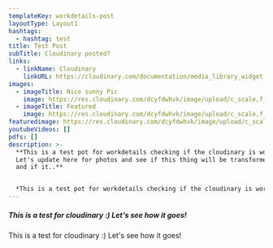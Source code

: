 ```yaml
---
templateKey: workdetails-post
layoutType: Layout1
hashtags:
  - hashtag: test
title: Test Post
subTitle: Cloudinary posted?
links:
  - linkName: Cloudinary
    linkURL: https://cloudinary.com/documentation/media_library_widget
images:
  - imageTitle: Nice sunny Pic
    image: https://res.cloudinary.com/dcyfdwhvk/image/upload/c_scale,f_auto,q_auto,w_160/v1627916672/pre8_h8frtk.jpg
  - imageTitle: Featured
    image: https://res.cloudinary.com/dcyfdwhvk/image/upload/c_scale,f_auto,q_auto,w_160/v1611757624/e1l2tffm2fec8peobufw.jpg
featuredimage: https://res.cloudinary.com/dcyfdwhvk/image/upload/c_scale,f_auto,q_auto,w_160/v1611757624/e1l2tffm2fec8peobufw.jpg
youtubeVideos: []
pdfs: []
description: >-
  **This is a test pot for workdetails checking if the cloudinary is working.
  Let's update here for photos and see if this thing will be transformed to url
  and if it..**


  *This is a test pot for workdetails checking if the cloudinary is working. Let's update here for photos and see if this thing will be transformed to url and if it..*
---
```

##### **This is a test for cloudinary :) Let's see how it goes!**

This is a test for cloudinary :) Let's see how it goes!